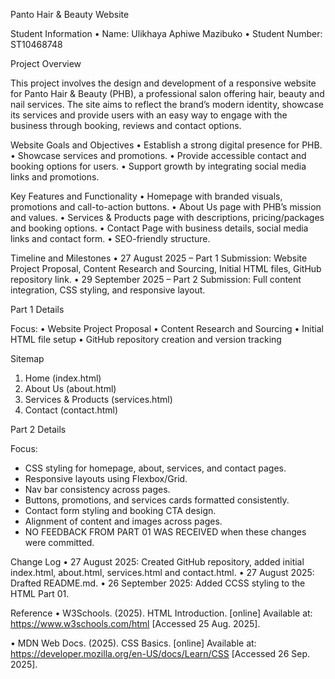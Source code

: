 Panto Hair & Beauty Website

Student Information
 • Name: Ulikhaya Aphiwe Mazibuko
 • Student Number: ST10468748

Project Overview

This project involves the design and development of a responsive website for Panto Hair & Beauty (PHB), a professional salon offering hair, beauty and nail services. The site aims to reflect the brand’s modern identity, showcase its services and provide users with an easy way to engage with the business through booking, reviews and contact options.

Website Goals and Objectives
 • Establish a strong digital presence for PHB.
 • Showcase services and promotions.
 • Provide accessible contact and booking options for users.
 • Support growth by integrating social media links and promotions.

Key Features and Functionality
 • Homepage with branded visuals, promotions and call-to-action buttons.
 • About Us page with PHB’s mission and values.
 • Services & Products page with descriptions, pricing/packages and booking options.
 • Contact Page with business details, social media links and contact form.
 • SEO-friendly structure.

Timeline and Milestones
 • 27 August 2025 – Part 1 Submission: Website Project Proposal, Content Research and Sourcing, Initial HTML files, GitHub repository link.
 • 29 September 2025 – Part 2 Submission: Full content integration, CSS styling, and responsive layout.

Part 1 Details

Focus:
 • Website Project Proposal 
 • Content Research and Sourcing 
 • Initial HTML file setup 
 • GitHub repository creation and version tracking

Sitemap
 1. Home (index.html)
 2. About Us (about.html)
 3. Services & Products (services.html)
 5. Contact (contact.html)

 Part 2 Details

 Focus:

 - CSS styling for homepage, about, services, and contact pages.
 - Responsive layouts using Flexbox/Grid.
 - Nav bar consistency across pages.
 - Buttons, promotions, and services cards formatted consistently.
 - Contact form styling and booking CTA design.
 - Alignment of content and images across pages.
 - NO FEEDBACK FROM PART 01 WAS RECEIVED when these changes were committed.

Change Log
 • 27 August 2025: Created GitHub repository, added initial index.html, about.html, services.html and contact.html.
 • 27 August 2025: Drafted README.md.
 • 26 September 2025: Added CCSS styling to the HTML Part 01.

Reference
 • W3Schools. (2025). HTML Introduction. [online] Available at: https://www.w3schools.com/html [Accessed 25 Aug. 2025].
 
 • MDN Web Docs. (2025). CSS Basics. [online] Available at: https://developer.mozilla.org/en-US/docs/Learn/CSS [Accessed 26 Sep. 2025].

 
